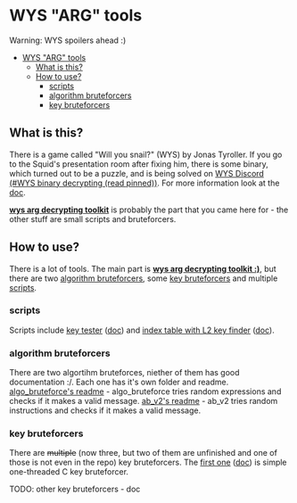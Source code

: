 # WYS "ARG" tools

Warning: WYS spoilers ahead :)

- [WYS "ARG" tools](#wys-arg-tools)
	- [What is this?](#what-is-this)
	- [How to use?](#how-to-use)
		- [scripts](#scripts)
		- [algorithm bruteforcers](#algorithm-bruteforcers)
		- [key bruteforcers](#key-bruteforcers)

## What is this?

There is a game called "Will you snail?" (WYS) by Jonas Tyroller. If you go to the Squid's presentation room after fixing him, there is some binary, which turned out to be a puzzle, and is being solved on [WYS Discord (\#WYS binary decrypting (read pinned))](https://discord.gg/6Kk2FUHmgf). For more information look at the [doc](https://docs.google.com/document/d/1e_nOhSkTh9cchh8n5yDadvf-pnoi8CBZnHwZE0dsbcI/edit#).

**[wys arg decrypting toolkit](wys_lib_playground.md)** is probably the part that you came here for - the other stuff are small scripts and bruteforcers.

## How to use?

There is a lot of tools. The main part is **[wys arg decrypting toolkit :)](wys_lib_playground.md)**, but there are two [algorithm bruteforcers](#algorithm-bruteforcers), some [key bruteforcers](#key-bruteforcers) and multiple [scripts](#scripts).

### scripts

Scripts include [key tester](scripts/wys_test.py) ([doc](scripts/doc/wys_test.md)) and [index table with L2 key finder](scripts/wys_indextable.py) ([doc](scripts/doc/wys_indextable.md)).

### algorithm bruteforcers

There are two algortihm bruteforces, niether of them has good documentation :/. Each one has it's own folder and readme.
[algo_bruteforce's readme](algo_bruteforce/README.md) - algo_bruteforce tries random expressions and checks if it makes a valid message.
[ab_v2's readme](ab_v2/README.md) - ab_v2 tries random instructions and checks if it makes a valid message.

### key bruteforcers

There are ~~multiple~~ (now three, but two of them are unfinished and one of those is not even in the repo) key bruteforcers. The [first one](key_bruteforce/key_bruteforce.c) ([doc](key_bruteforce/doc/key_bruteforce_c.md)) is simple one-threaded C key bruteforcer.

TODO: other key bruteforcers - doc

